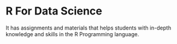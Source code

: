 # R For Data Science

It has assignments and materials that helps students with in-depth knowledge and skills in the R Programming language.
